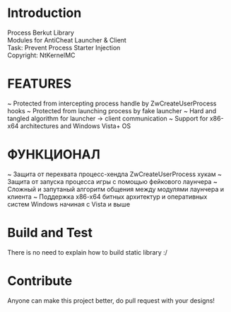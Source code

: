 # Introduction 
Process Berkut Library</br>
Modules for AntiCheat Launcher & Client</br>
Task: Prevent Process Starter Injection</br>
Copyright: NtKernelMC

# FEATURES
~ Protected from intercepting process handle by ZwCreateUserProcess hooks
~ Protected from launching process by fake launcher
~ Hard and tangled algorithm for launcher -> client communication
~ Support for x86-x64 architectures and Windows Vista+ OS
# ФУНКЦИОНАЛ
~ Защита от перехвата процесс-хендла ZwCreateUserProcess хукам
~ Защита от запуска процесса игры с помощью фейкового лаунчера
~ Сложный и запутаный алгоритм общения между модулями лаунчера и клиента
~ Поддержка х86-х64 битных архитектур и оперативных систем Windows начиная с Vista и выше

# Build and Test
There is no need to explain how to build static library :/

# Contribute
Anyone can make this project better, do pull request with your designs!

